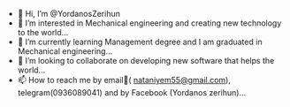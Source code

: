 - 👋 Hi, I’m @YordanosZerihun
- 👀 I’m interested in Mechanical engineering and creating new technology to the world...
- 🌱 I’m currently learning Management degree and I am graduated in Mechanical engineering...
- 💞️ I’m looking to collaborate on developing new software that helps the world...
- 📫 How to reach me by email📧( nataniyem55@gmail.com), telegram(0936089041) and by Facebook (Yordanos zerihun)...

<!---
YordanosZerihun/YordanosZerihun is a ✨ special ✨ repository because its `README.md` (this file) appears on your GitHub profile.
You can click the Preview link to take a look at your changes.
--->
